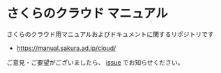 # さくらのクラウド マニュアル
さくらのクラウド用マニュアルおよびドキュメントに関するリポジトリです
- https://manual.sakura.ad.jp/cloud/

ご意見・ご要望がございましたら、 [issue](https://github.com/sakura-internet/cloud-manual/issues) でお知らせください。
